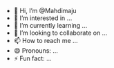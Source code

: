 - 👋 Hi, I’m @Mahdimaju
- 👀 I’m interested in ...
- 🌱 I’m currently learning ...
- 💞️ I’m looking to collaborate on ...
- 📫 How to reach me ...
- 😄 Pronouns: ...
- ⚡ Fun fact: ...

<!---
Mahdimaju/Mahdimaju is a ✨ special ✨ repository because its `README.md` (this file) appears on your GitHub profile.
You can click the Preview link to take a look at your changes.
--->
